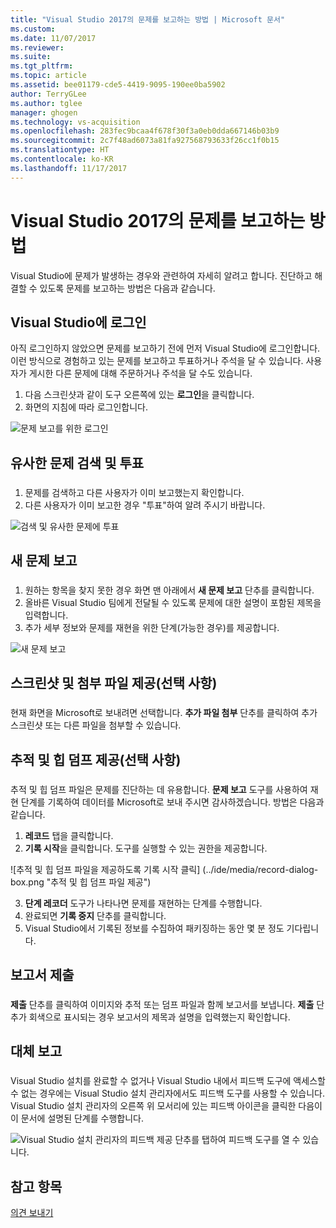 ```yaml
---
title: "Visual Studio 2017의 문제를 보고하는 방법 | Microsoft 문서"
ms.custom: 
ms.date: 11/07/2017
ms.reviewer: 
ms.suite: 
ms.tgt_pltfrm: 
ms.topic: article
ms.assetid: bee01179-cde5-4419-9095-190ee0ba5902
author: TerryGLee
ms.author: tglee
manager: ghogen
ms.technology: vs-acquisition
ms.openlocfilehash: 283fec9bcaa4f678f30f3a0eb0dda667146b03b9
ms.sourcegitcommit: 2c7f48ad6073a81fa927568793633f26cc1f0b15
ms.translationtype: HT
ms.contentlocale: ko-KR
ms.lasthandoff: 11/17/2017
---
```

# <a name="how-to-report-a-problem-with-visual-studio-2017"></a>Visual Studio 2017의 문제를 보고하는 방법
Visual Studio에 문제가 발생하는 경우와 관련하여 자세히 알려고 합니다. 진단하고 해결할 수 있도록 문제를 보고하는 방법은 다음과 같습니다.  

## <a name="sign-in-to-visual-studio"></a>Visual Studio에 로그인
아직 로그인하지 않았으면 문제를 보고하기 전에 먼저 Visual Studio에 로그인합니다. 이런 방식으로 경험하고 있는 문제를 보고하고 투표하거나 주석을 달 수 있습니다. 사용자가 게시한 다른 문제에 대해 주문하거나 주석을 달 수도 있습니다.

1.  다음 스크린샷과 같이 도구 오른쪽에 있는 **로그인**을 클릭합니다.
2.  화면의 지침에 따라 로그인합니다.

 ![문제 보고를 위한 로그인](../ide/media/sign-in-new-ux.png "문제 보고를 위한 로그인")  

## <a name="search-and-vote-for-similar-problems"></a>유사한 문제 검색 및 투표  
###  <a name="search_and_vote"></a>  

1.  문제를 검색하고 다른 사용자가 이미 보고했는지 확인합니다.
2.  다른 사용자가 이미 보고한 경우 "투표"하여 알려 주시기 바랍니다.  

  ![검색 및 유사한 문제에 투표](../ide/media/search-and-vote.png "검색 및 유사한 문제에 투표")

## <a name="report-a-new-problem"></a>새 문제 보고
###  <a name="report_new_problem"></a>
1.  원하는 항목을 찾지 못한 경우 화면 맨 아래에서 **새 문제 보고** 단추를 클릭합니다.
2.  올바른 Visual Studio 팀에게 전달될 수 있도록 문제에 대한 설명이 포함된 제목을 입력합니다.
3.  추가 세부 정보와 문제를 재현을 위한 단계(가능한 경우)를 제공합니다.

  ![새 문제 보고](../ide/media/report-new-problem.png "새 문제 보고")

## <a name="provide-a-screenshot-and-attachments-optional"></a>스크린샷 및 첨부 파일 제공(선택 사항)
###  <a name="provide_screenshots"></a>
 현재 화면을 Microsoft로 보내려면 선택합니다. **추가 파일 첨부** 단추를 클릭하여 추가 스크린샷 또는 다른 파일을 첨부할 수 있습니다.  

## <a name="provide-a-trace-and-heap-dump-optional"></a>추적 및 힙 덤프 제공(선택 사항)  
###  <a name="provide_a_trace_and_heap_dump"></a>  

추적 및 힙 덤프 파일은 문제를 진단하는 데 유용합니다. **문제 보고** 도구를 사용하여 재현 단계를 기록하여 데이터를 Microsoft로 보내 주시면 감사하겠습니다.  방법은 다음과 같습니다.

1.  **레코드** 탭을 클릭합니다.
2.  **기록 시작**을 클릭합니다. 도구를 실행할 수 있는 권한을 제공합니다.

  ![추적 및 힙 덤프 파일을 제공하도록 기록 시작 클릭] (../ide/media/record-dialog-box.png "추적 및 힙 덤프 파일 제공")

3.  **단계 레코더** 도구가 나타나면 문제를 재현하는 단계를 수행합니다.
4.  완료되면 **기록 중지** 단추를 클릭합니다.
5.  Visual Studio에서 기록된 정보를 수집하여 패키징하는 동안 몇 분 정도 기다립니다.

## <a name="submit-the-report"></a>보고서 제출  
###  <a name="submit_the_report"></a>  
 **제출** 단추를 클릭하여 이미지와 추적 또는 덤프 파일과 함께 보고서를 보냅니다. **제출** 단추가 회색으로 표시되는 경우 보고서의 제목과 설명을 입력했는지 확인합니다.  

## <a name="alternate-reporting"></a>대체 보고
###  <a name="alternate_reporting"></a>  
 Visual Studio 설치를 완료할 수 없거나 Visual Studio 내에서 피드백 도구에 액세스할 수 없는 경우에는 Visual Studio 설치 관리자에서도 피드백 도구를 사용할 수 있습니다. Visual Studio 설치 관리자의 오른쪽 위 모서리에 있는 피드백 아이콘을 클릭한 다음이 이 문서에 설명된 단계를 수행합니다.

 ![Visual Studio 설치 관리자의 피드백 제공 단추를 탭하여 피드백 도구를 열 수 있습니다.](../install/media/report-a-problem.png)

## <a name="see-also"></a>참고 항목  
 [의견 보내기](../ide/talk-to-us.md)
